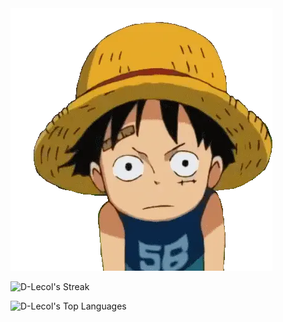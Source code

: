 <img src="yo.webp" alt="yo">

![D-Lecol's Streak](https://github-readme-streak-stats.herokuapp.com/?user=D-Lecol&theme=vue-dark&hide_border=true)

![D-Lecol's Top Languages](https://github-readme-stats.vercel.app/api/top-langs/?username=D-Lecol&theme=vue-dark&show_icons=true&hide_border=true&layout=compact)

<!--
**D-Lecol/D-Lecol** is a ✨ _special_ ✨ repository because its `README.md` (this file) appears on your GitHub profile.

Here are some ideas to get you started:

- 🔭 I’m currently working on ...
- 🌱 I’m currently learning ...
- 👯 I’m looking to collaborate on ...
- 🤔 I’m looking for help with ...
- 💬 Ask me about ...
- 📫 How to reach me: ...
- 😄 Pronouns: ...
- ⚡ Fun fact: ...
-->
